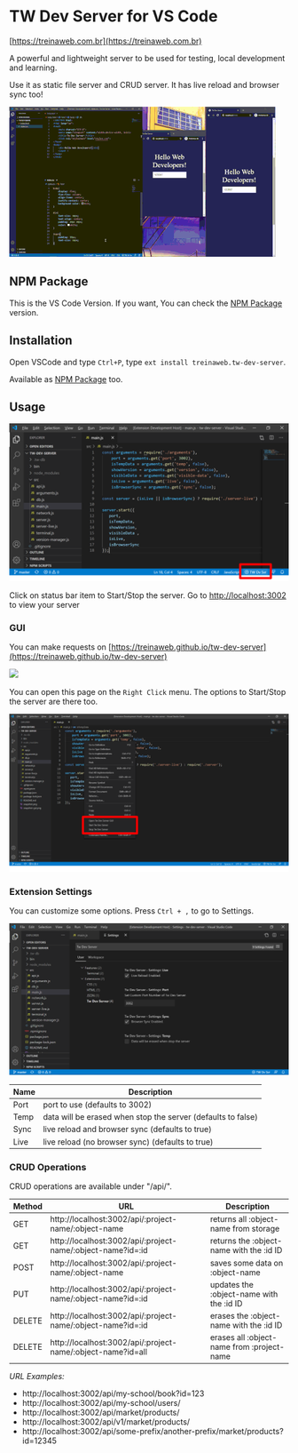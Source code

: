 # TW Dev Server for VS Code
[https://treinaweb.com.br](https://treinaweb.com.br)


A powerful and lightweight server to be used for testing, local development and learning.

Use it as static file server and CRUD server. It has live reload and browser sync too!

![Screen Preview](./img/features-preview.gif)

## NPM Package
This is the VS Code Version. If you want, You can check the [NPM Package](https://github.com/treinaweb/tw-dev-server) version.


## Installation

Open VSCode and type `Ctrl+P`, type `ext install treinaweb.tw-dev-server`.

Available as [NPM Package](https://www.npmjs.com/package/@treinaweb/tw-dev-server) too.

## Usage

![Status Bar](./img/vs-code-ext-status-bar.png)

Click on status bar item to Start/Stop the server. Go to [http://localhost:3002](http://localhost:3002) to view your server

### GUI

You can make requests on [https://treinaweb.github.io/tw-dev-server](https://treinaweb.github.io/tw-dev-server)

<img src="https://raw.githubusercontent.com/treinaweb/tw-dev-server/master/snapshot-gui.png" width="500">

You can open this page on the `Right Click` menu. The options to Start/Stop the server are there too.

![Status Bar](./img/vs-code-ext-context-menu.png)

### Extension Settings

You can customize some options. Press `Ctrl + ,` to go to Settings.

![Settings](./img/vs-code-ext-settings.png)

| Name        | Description           |
| ------------- |-------------|
| Port     | port to use (defaults to 3002) | 
| Temp     | data will be erased when stop the server (defaults to false) | 
| Sync     | live reload and browser sync (defaults to true) |
| Live     | live reload (no browser sync) (defaults to true) |


### CRUD Operations

CRUD operations are available under "/api/".

| Method        | URL           | Description  |
| ------------- |-------------| -----|
|  GET    | http://localhost:3002/api/:project-name/:object-name | returns all :object-name from storage |
|  GET    | http://localhost:3002/api/:project-name/:object-name?id=:id | returns the :object-name with the :id ID |
|  POST    | http://localhost:3002/api/:project-name/:object-name | saves some data on :object-name |
|  PUT     | http://localhost:3002/api/:project-name/:object-name?id=:id | updates the :object-name with the :id ID |
|  DELETE    | http://localhost:3002/api/:project-name/:object-name?id=:id | erases the :object-name with the :id ID |
|  DELETE    | http://localhost:3002/api/:project-name/:object-name?id=all | erases all :object-name from :project-name |

*URL Examples:*

- http://localhost:3002/api/my-school/book?id=123
- http://localhost:3002/api/my-school/users/
- http://localhost:3002/api/market/products/
- http://localhost:3002/api/v1/market/products/
- http://localhost:3002/api/some-prefix/another-prefix/market/products?id=12345
